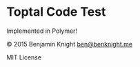 # Toptal Code Test

Implemented in Polymer!

© 2015 Benjamin Knight <ben@benknight.me>

MIT License
